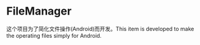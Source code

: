 # FileManager
这个项目为了简化文件操作(Android)而开发。This item is developed to make the operating files simply for Android. 
